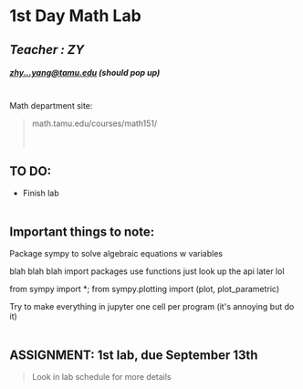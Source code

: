 # **1st Day Math Lab**
## *Teacher : ZY*  
##### zhy...yang@tamu.edu (should pop up)  
<br>
Math department site:  <br>

>	math.tamu.edu/courses/math151/  <br>
<br><br>
## **TO DO:**
- Finish lab
<br><br>
## **Important things to note:**

Package sympy to solve algebraic equations w variables

blah blah blah import packages use functions just look up the api later lol

from sympy import \*; from  sympy.plotting import (plot, plot_parametric)

Try to make everything in jupyter one cell per program (it's annoying but do it)
<br><br>
## **ASSIGNMENT:** 1st lab, due September 13th  <br>
> Look in lab schedule for more details